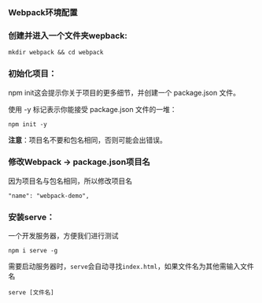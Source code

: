 ### Webpack环境配置  

### 创建并进入一个文件夹wepback:

```
mkdir webpack && cd webpack
```

### 初始化项目：

npm init这会提示你关于项目的更多细节，并创建一个 package.json 文件。

使用 -y 标记表示你能接受 package.json 文件的一堆：

```
npm init -y
```

**注意**：项目名不要和包名相同，否则可能会出错误。

### 修改Webpack -> package.json项目名

因为项目名与包名相同，所以修改项目名
```
"name": "webpack-demo",
```

### 安装serve：

一个开发服务器，方便我们进行测试

```
npm i serve -g
```

需要启动服务器时，`serve`会自动寻找`index.html`，如果文件名为其他需输入文件名

```
serve [文件名]
```


